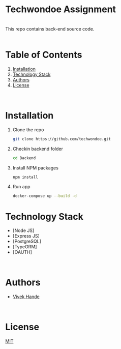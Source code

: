 # Techwondoe Assignment

<br/>
This repo contains back-end source code.
<br/>

<br/>

# Table of Contents

1. [Installation](#installation)
2. [Technology Stack](#technology-stack)
3. [Authors](#authors)
4. [License](#license)

<br/>

# Installation

1. Clone the repo
   ```sh
   git clone https://github.com/techwondoe.git
   ```
2. Checkin backend folder
   ```sh
   cd Backend
   ```

3. Install NPM packages
   ```sh
   npm install
   ```
4. Run app
   ```sh
   docker-compose up --build -d
   ```


# Technology Stack

- [Node JS]
- [Express JS]
- [PostgreSQL]
- [TypeORM]
- [OAUTH]

<br/>

# Authors

- [Vivek Hande](https://github.com/VivekHande16)

<br/>


# License

[MIT](https://opensource.org/licenses/MIT)